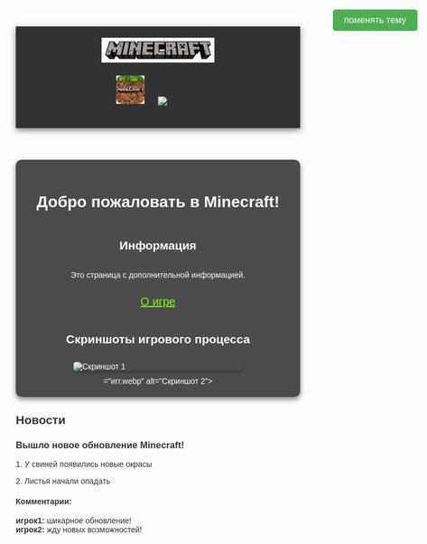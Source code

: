 <html lang="ru">
<head>
    <meta charset="UTF-8">
    <meta name="viewport" content="width=device-width, initial-scale=1.0">
    <title>Minecraft - Официальный сайт</title>
    <style>
        body {
            background-image: url('фон2.jpg');
            background-size: cover;
            background-position: center;
            background-attachment: fixed;
            font-family: Arial, sans-serif;
            color: #333;
        }
        header {
            text-align: center;
            padding: 20px;
            background-color: rgba(0, 0, 0, 0.8);
            box-shadow: 0 4px 10px rgba(0, 0, 0, 0.5);
        }
        #logo {
            width: 200px;
            cursor: pointer;
        }
        nav {
            margin: 20px 0;
        }
        nav img {
            width: 50px;
            margin: 0 10px;
            cursor: pointer;
            transition: transform 0.3s;
        }
        nav img:hover {
            transform: scale(1.1);
        }
        main {
            display: flex;
            flex-direction: column;
            align-items: center;
            justify-content: center;
            padding: 20px;
            background-color: rgba(0, 0, 0, 0.7);
            border-radius: 10px;
            box-shadow: 0 4px 10px rgba(0, 0, 0, 0.5);
            color: white;
        }
        h1 {
            margin-bottom: 20px;
        }
        .screenshot {
            width: 300px;
            margin: 10px;
            border-radius: 5px;
            box-shadow: 0 2px 5px rgba(0, 0, 0, 0.3);
        }
        /* Стили для кнопки переключения темы */
        #theme-toggle {
            position: fixed;
            top: 20px;
            right: 20px;
            background-color: #4CAF50;
            color: white;
            padding: 10px 20px;
            border: none;
            border-radius: 5px;
            cursor: pointer;
            font-size: 16px;
            transition: background-color 0.3s, transform 0.2s;
            z-index: 500;
        }
        #theme-toggle:hover {
            background-color: #367c39;
            transform: scale(1.05);
        }
        /* Остальные стили остаются без изменений */
        .modal {
            display: none; /* Скрыто по умолчанию */
            position: fixed;
            z-index: 1000;
            left: 0;
            top: 0;
            width: 100%;
            height: 100%;
            overflow: auto;
            background-color: rgb(0,0,0);
            background-color: rgba(0,0,0,0.4);
        }
        .modal-content {
            background-color: #fefefe;
            margin: 15% auto;
            padding: 20px;
            border: 1px solid #888;
            width: 80%;
        }
        .close {
            color: #aaa;
            float: right;
            font-size: 28px;
            font-weight: bold;
        }
        .close:hover,
        .close:focus {
            color: black;
            text-decoration: none;
            cursor: pointer;
        }
    </style>
</head>
<body>
    <button id="theme-toggle">поменять тему</button>
    <header>
        <img id="logo" src="логотип.webp" alt="Логотип"> <!-- Логотип -->
        <nav>
            <img src="иконка.png" alt="Иконка 1"> <!-- Иконка 1 -->
            <img src="л.webp" alt="Иконка 2"> <!-- Иконка 2 -->
        </nav>
    </header>
    <main>
        <h1>Добро пожаловать в Minecraft!</h1>
        <h2>Информация</h2>
        <p>Это страница с дополнительной информацией.</p>
        <p><a href="2part" style="color: #7FFF00; font-size: 20px;">О игре</a></p>
        <h2>Скриншоты игрового процесса</h2>
        <img class="screenshot" src="иг процесс.png" alt="Скриншот 1"> <!-- Скриншот 1 -->
        ="игг.webp" alt="Скриншот 2"> <!-- Скриншот 2 -->
    </main>
    <!-- Модальное окно -->
    <div id="myModal" class="modal">
        <div class="modal-content">
            <span class="close">&times;</span>
            <p>Добро пожаловать в наш великолепный сайт!</p>
        </div>
    </div>
    <!-- Раздел новостей и комментариев -->
    <section id="news-section">
        <h2>Новости</h2>
        <div class="news-item">
            <h3>Вышло новое обновление Minecraft!</h3>
            <p>1. У свиней появились новые окрасы</p>
            <p>2. Листья начали опадать</p>
            <div class="comments">
                <h4>Комментарии:</h4>
                <div class="comment">
                    <b>игрок1:</b> шикарное обновление!
                </div>
                <div class="comment">
                    <b>игрок2:</b> жду новых возможностей!
                </div>
            </div>
        </div>
    </section>
    <script>
        // Переключение темы
        const themeToggleButton = document.getElementById('theme-toggle');
        let isDarkTheme = false;
        themeToggleButton.addEventListener('click', () => {
            isDarkTheme = !isDarkTheme;
            document.body.style.backgroundColor = isDarkTheme ? '#333' : '#fff';
            document.body.style.color = isDarkTheme ? '#fff' : '#333';
            themeToggleButton.style.backgroundColor = isDarkTheme ? '#555' : '#4CAF50';
        });
        // Модальное окно
        const modal = document.getElementById("myModal");
        const span = document.getElementsByClassName("close")[0];
        // Показать модальное окно при нажатии на логотип
        const logo = document.getElementById("logo");
        logo.onclick = function() {
            modal.style.display = "block";
        }
        // Закрытие модального окна
        span.onclick = function() {
            modal.style.display = "none";
        }
        window.onclick = function(event) {
            if (event.target == modal) {
                modal.style.display = "none";
            }
        }
    </script>
</body>
</html>

